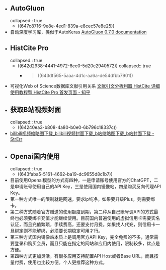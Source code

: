 - ## AutoGluon
  collapsed:: true
	- ((647c8716-9e8e-4ed1-839a-e8cec57e8e25))
- 自动深度学习库，类似于AutoKeras [AutoGluon 0.7.0 documentation](https://auto.gluon.ai/stable/index.html)
- ## HistCite Pro
  collapsed:: true
	- ((642d2938-4441-4972-8ce0-5d20c2940572))
	  collapsed:: true
		- > ((643df565-5aaa-4d1c-aa6a-de54dfbb7901))
- 可视化Web of Science数据库文献引用关系 [文献引文分析利器 HistCite 详细使用教程暨 HistCite Pro 首发页面 - 知乎](https://zhuanlan.zhihu.com/p/20902898)
- ## 获取B站视频封面
  collapsed:: true
	- ((64240ea3-b808-4a80-b0e0-6b796c18337c))
- [bilibili视频缩略图下载_bilibili视频封面下载_b站缩略图下载_b站封面下载 - StrErr](https://www.strerr.com/bilibili.html)
- ## Openai国内使用
  collapsed:: true
	- ((643faba5-5161-4662-ba19-dc9655d8c1b7))
- 目前使用Openai模型的方式有四种，一是申请账号使用官方的ChatGPT，二是申请账号使用自己的API Key，三是使用国内镜像站，四是购买反向代理API Key。
- 第一种方式唯一的限制就是网速，要求ip纯净。如果要升级Plus，则需要绑卡。
- 第二种方式随着官方赠送的使用额度到期，第二种从自己账号调API的方式最终也必须要绑卡充值才能继续使用。目前国内普遍使用的虚拟信用卡需要实名认证，而且充值繁琐，手续费高，还要支付月费。如果找人代充，则信用卡一旦绑定则不能解绑，必须要长期稳定可用才行。
- 第三种方式国内镜像站本质上是调用官方API Key，完全免费的不多，通常需要登录和购买会员，而且只能在指定的网站和应用内使用，限制较多，优点是方便。
- 第四种方式更加灵活，有很多应用支持配置API Host或者Base URL，而且按量付费，使用也比较方便。个人更推荐这种方式。